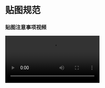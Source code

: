 # 贴图规范

### 贴图注意事项视频

<video controls src="https://arkimg.ark.online/02%E5%9C%BA%E6%99%AF%E7%AF%87%EF%BC%9A%E8%B4%B4%E5%9B%BE%E6%B3%A8%E6%84%8F%E4%BA%8B%E9%A1%B9.mp4" />



### 贴图大小

贴图大小必须为2的 N 次幂，可以使用长型贴图：如32X32、64X64、128X128、256X256，512X512、1024X1024、64X128、256X128、256X512，512X1024，（最大1024*1024）

**标准规范贴图：**

1024*1024
![image-20231222145858440](https://arkimg.ark.online/image-20231222145858440.png)

**长形贴图：**

256*512
![image-20231222145744899](https://arkimg.ark.online/image-20231222145744899.png)

## 贴图格式:

### PBR:

- 贴图格式均为 TGA 格式，

- 法线默认使用 DirectX 法线,

- 混合贴图（后缀为_MRAE）各个通道分别为：**R**：Metallic  **G**: Roughness  **B**: Ambient occlusion   **A**:  Emissive  (没有自发光请不要有 A 通道)

- 普通透贴 mask 放在颜色 Alpha 通道里 (没有透贴请不要有 A 通道)

- **R， G， B， A** 对应贴图各个颜色通道

  ![img](https://arkimg.ark.online/432352356545446574.jpg)

### Substance 3D Painter 贴图输出模板：

<video controls src="https://arkimg.ark.online/02%E5%9C%BA%E6%99%AF%E7%AF%87%EF%BC%9ASubstance%203D%20Painter%E7%9A%84%E7%9B%B8%E5%85%B3%E8%AE%BE%E7%BD%AE.mp4" />

常规无自发光模式：

![img](https://arkimg.ark.online/1687770071646-2.png)

有自发光模式：

![img](https://arkimg.ark.online/1687770071647-3.png)

无自发光有透贴模式：

![img](https://arkimg.ark.online/1687770071647-4.png)

**关于 Substance 3D Painter 环境请看下面链接文档 Substance 3D Painter 部分**

 [推荐环境配置（点此跳转）](./../001-Environment-configuration)

#### 二次元：

- 只有颜色贴图。
- 普通自发光 mask 放在颜色 Alpha 通道里。
- 普通透贴 mask 放在颜色 Alpha 通道里

#### 低多边形：

无需贴图，（也可有贴图）只有颜色贴图。

# 贴图精度推荐：

**不强制规范贴图精度大小，下面最低标准精度。**

推荐性能最优精度**1M256*256**，可以上下浮到10%。

可以下载下方链接，达到一样精度即可，可以上下浮到10%。
 [贴图精度统一文件（点此下载）](https://arkimg.ark.online/%E8%B4%B4%E5%9B%BE%E7%B2%BE%E5%BA%A6%E7%BB%9F%E4%B8%80%E6%96%87%E4%BB%B6.zip)

![img](https://arkimg.ark.online/1687770071647-5-1687940263328-1.png)